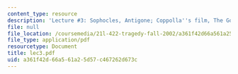 ```yaml
---
content_type: resource
description: 'Lecture #3: Sophocles, Antigone; Coppolla''s film, The Godfather'
file: null
file_location: /coursemedia/21l-422-tragedy-fall-2002/a361f42d66a561a25d57c467262d673c_lec3.pdf
file_type: application/pdf
resourcetype: Document
title: lec3.pdf
uid: a361f42d-66a5-61a2-5d57-c467262d673c
---
```

